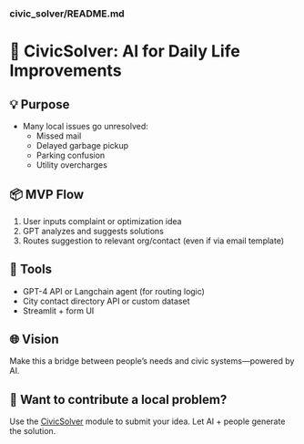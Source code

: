 ### civic_solver/README.md
# 🧠 CivicSolver: AI for Daily Life Improvements

## 💡 Purpose
- Many local issues go unresolved:
  - Missed mail
  - Delayed garbage pickup
  - Parking confusion
  - Utility overcharges

## 📦 MVP Flow
1. User inputs complaint or optimization idea
2. GPT analyzes and suggests solutions
3. Routes suggestion to relevant org/contact (even if via email template)

## 🔌 Tools
- GPT-4 API or Langchain agent (for routing logic)
- City contact directory API or custom dataset
- Streamlit + form UI

## 🌐 Vision
Make this a bridge between people’s needs and civic systems—powered by AI.

## 🧪 Want to contribute a local problem?
Use the [CivicSolver](./civic_solver) module to submit your idea.
Let AI + people generate the solution.

